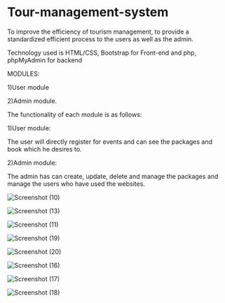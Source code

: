 # Tour-management-system

To improve the efficiency of tourism management, to provide a standardized efficient process to the users as well as the
admin.

Technology used is HTML/CSS, Bootstrap for Front-end and php, phpMyAdmin for backend

MODULES:

1)User module

2)Admin  module.

The functionality of each module is as follows:

1)User module: 

The user will directly register for events and can see the packages and book which he desires to.

2)Admin module:

The admin has can create, update, delete and manage the packages and manage the users who have used the websites.


![Screenshot (10)](https://user-images.githubusercontent.com/46017529/92586711-42626080-f2b4-11ea-886a-2657dcddb7dc.png)


![Screenshot (13)](https://user-images.githubusercontent.com/46017529/92586763-56a65d80-f2b4-11ea-9d8a-c5397ee0ca39.png)


![Screenshot (11)](https://user-images.githubusercontent.com/46017529/92586581-0c24e100-f2b4-11ea-8113-447909e41fdb.png)


![Screenshot (19)](https://user-images.githubusercontent.com/46017529/92587001-ac7b0580-f2b4-11ea-9423-4e6ad3474527.png)


![Screenshot (20)](https://user-images.githubusercontent.com/46017529/92587026-b4d34080-f2b4-11ea-9701-63c5b0ff1613.png)


![Screenshot (16)](https://user-images.githubusercontent.com/46017529/92587033-b7ce3100-f2b4-11ea-91ca-7951a3218952.png)


![Screenshot (17)](https://user-images.githubusercontent.com/46017529/92587054-be5ca880-f2b4-11ea-8566-9b13e96f40c7.png)


![Screenshot (18)](https://user-images.githubusercontent.com/46017529/92587064-c0266c00-f2b4-11ea-815a-3d0e529f58d1.png)
